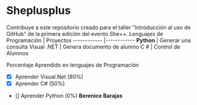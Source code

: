 # Sheplusplus
Contribuye a este repositorio creado para el taller "Introducción al uso de GitHub" de la primera edición del evento She++.
Lenguajes de Programación | Proyectos
------------ |------------
**Python**  | Generar una consulta
Visual .NET | Genera documento de alumno
C #  |   Control de Alumnos


Porcentaje Aprendido en lenguajes de Programación
- [X] Aprender Visual.Net (80%)
- [x] Aprender C# (50%)
- [] Aprender Python (0%)
**Berenice Barajas**
